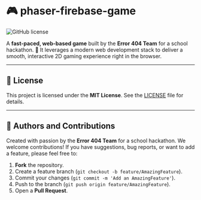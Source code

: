 # 🎮 phaser-firebase-game

![GitHub license](https://img.shields.io/badge/License-MIT-blue.svg)

A **fast-paced, web-based game** built by the **Error 404 Team** for a school hackathon. 🚀
It leverages a modern web development stack to deliver a smooth, interactive 2D gaming experience right in the browser.

---
## 📄 License

This project is licensed under the **MIT License**. See the [LICENSE](LICENSE) file for details.

---

## 👥 Authors and Contributions

Created with passion by the **Error 404 Team** for a school hackathon.
We welcome contributions! If you have suggestions, bug reports, or want to add a feature, please feel free to:

1. **Fork** the repository.
2. Create a feature branch (`git checkout -b feature/AmazingFeature`).
3. Commit your changes (`git commit -m 'Add an AmazingFeature'`).
4. Push to the branch (`git push origin feature/AmazingFeature`).
5. Open a **Pull Request**.
